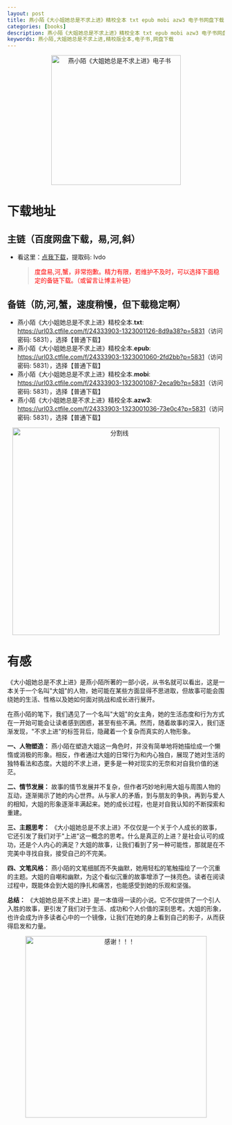 ```yaml
---
layout: post
title: 燕小陌《大小姐她总是不求上进》精校全本 txt epub mobi azw3 电子书网盘下载
categories: [books]
description: 燕小陌《大姐她总是不求上进》精校全本 txt epub mobi azw3 电子书网盘下载：https://qweree.cn/index.php/471/
keywords: 燕小陌,大姐她总是不求上进,精校版全本,电子书,网盘下载
---
```


<div align="center"><img src="https://qweree.cn/wp-content/uploads/2024/08/da-xiao-jie-ta-zong-shi-bu-qiu-shang-jin-tuya.jpg" alt="燕小陌《大姐她总是不求上进》电子书" width="300px" height="auto"></div>

# 下载地址

## 主链（百度网盘下载，易,河,斜）

- 看这里：[点我下载](https://pan.baidu.com/s/1qZRtufNxueSwGGkzsLIB5A?pwd=lvdo)，提取码: lvdo

  > <p style="color:red" >度盘易,河,蟹，非常抱歉。精力有限，若维护不及时，可以选择下面稳定的备链下载。（或留言让博主补链）</p>

## 备链（防,河,蟹，速度稍慢，但下载稳定啊）

- 燕小陌《大小姐她总是不求上进》精校全本.**txt**: <https://url03.ctfile.com/f/24333903-1323001126-8d9a38?p=5831>（访问密码: 5831），选择【普通下载】
- 燕小陌《大小姐她总是不求上进》精校全本.**epub**: <https://url03.ctfile.com/f/24333903-1323001060-2fd2bb?p=5831>（访问密码: 5831），选择【普通下载】
- 燕小陌《大小姐她总是不求上进》精校全本.**mobi**: <https://url03.ctfile.com/f/24333903-1323001087-2eca9b?p=5831>（访问密码: 5831），选择【普通下载】
- 燕小陌《大小姐她总是不求上进》精校全本.**azw3**: <https://url03.ctfile.com/f/24333903-1323001036-73e0c4?p=5831>（访问密码: 5831），选择【普通下载】

<div align="center"><img src="https://pic.imgdb.cn/item/6612476468eb935713c85291.gif" alt="分割线" width="480px" height="auto"/></div>

# 有感

《大小姐她总是不求上进》是燕小陌所著的一部小说，从书名就可以看出，这是一本关于一个名叫"大姐"的人物，她可能在某些方面显得不思进取，但故事可能会围绕她的生活、性格以及她如何面对挑战和成长进行展开。

在燕小陌的笔下，我们遇见了一个名叫"大姐"的女主角，她的生活态度和行为方式在一开始可能会让读者感到困惑，甚至有些不满。然而，随着故事的深入，我们逐渐发现，"不求上进"的标签背后，隐藏着一个复杂而真实的人物形象。

**一、人物塑造：**
燕小陌在塑造大姐这一角色时，并没有简单地将她描绘成一个懒惰或消极的形象。相反，作者通过大姐的日常行为和内心独白，展现了她对生活的独特看法和态度。大姐的不求上进，更多是一种对现实的无奈和对自我价值的迷茫。

**二、情节发展：**
故事的情节发展并不复杂，但作者巧妙地利用大姐与周围人物的互动，逐渐揭示了她的内心世界。从与家人的矛盾，到与朋友的争执，再到与爱人的相知，大姐的形象逐渐丰满起来。她的成长过程，也是对自我认知的不断探索和重建。

**三、主题思考：**
《大小姐她总是不求上进》不仅仅是一个关于个人成长的故事，它还引发了我们对于"上进"这一概念的思考。什么是真正的上进？是社会认可的成功，还是个人内心的满足？大姐的故事，让我们看到了另一种可能性，那就是在不完美中寻找自我，接受自己的不完美。

**四、文笔风格：**
燕小陌的文笔细腻而不失幽默，她用轻松的笔触描绘了一个沉重的主题。大姐的自嘲和幽默，为这个看似沉重的故事增添了一抹亮色。读者在阅读过程中，既能体会到大姐的挣扎和痛苦，也能感受到她的乐观和坚强。

**总结：**
《大姐她总是不求上进》是一本值得一读的小说。它不仅提供了一个引人入胜的故事，更引发了我们对于生活、成功和个人价值的深刻思考。大姐的形象，也许会成为许多读者心中的一个镜像，让我们在她的身上看到自己的影子，从而获得启发和力量。

<div align="center"><img src="https://pic.imgdb.cn/item/661246bf68eb935713c7f81c.gif" alt="感谢！！！" width="420px" height="auto"/></div>
